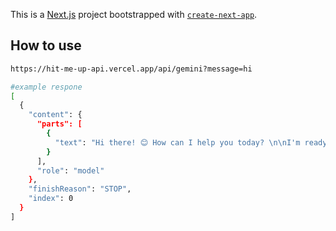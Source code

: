 This is a [Next.js](https://nextjs.org) project bootstrapped with [`create-next-app`](https://nextjs.org/docs/app/api-reference/cli/create-next-app).

## How to use

```bash
https://hit-me-up-api.vercel.app/api/gemini?message=hi

#example respone
[
  {
    "content": {
      "parts": [
        {
          "text": "Hi there! 😊 How can I help you today? \n\nI'm ready to chat, answer questions, generate creative content, or just be a digital companion.  Let me know what's on your mind!\n\n\n\n"
        }
      ],
      "role": "model"
    },
    "finishReason": "STOP",
    "index": 0
  }
]
```
